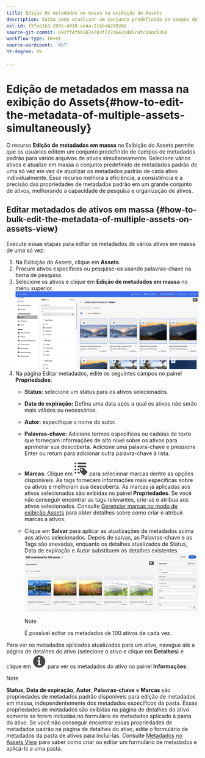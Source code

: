 ```yaml
---
title: Edição de metadados em massa na exibição do Assets
description: Saiba como atualizar um conjunto predefinido de campos de metadados padrão para vários ativos disponíveis na Exibição do Assets simultaneamente.
exl-id: f5fee1b3-2855-4010-ae4a-216beb20920d
source-git-commit: 692ff4fbb5b7e703f727d6e20d87c4fc0abdb350
workflow-type: tm+mt
source-wordcount: '457'
ht-degree: 0%

---
```


# Edição de metadados em massa na exibição do Assets{#how-to-edit-the-metadata-of-multiple-assets-simultaneously}

O recurso **Edição de metadados em massa** na Exibição do Assets permite que os usuários editem um conjunto predefinido de campos de metadados padrão para vários arquivos de ativos simultaneamente. Selecione vários ativos e atualize em massa o conjunto predefinido de metadados padrão de uma só vez em vez de atualizar os metadados padrão de cada ativo individualmente. Esse recurso melhora a eficiência, a consistência e a precisão das propriedades de metadados padrão em um grande conjunto de ativos, melhorando a capacidade de pesquisa e organização de ativos.

## Editar metadados de ativos em massa {#how-to-bulk-edit-the-metadata-of-multiple-assets-on-assets-view}

Execute essas etapas para editar os metadados de vários ativos em massa de uma só vez:

1. Na Exibição do Assets, clique em **Assets**.
1. Procure ativos específicos ou pesquise-os usando palavras-chave na barra de pesquisa.
1. Selecione os ativos e clique em **Edição de metadados em massa** no menu superior.
   ![editar metadados em massa](/help/assets/assets/bulk-metadata-edit1.png)
1. Na página Editar metadados, edite os seguintes campos no painel **Propriedades**:
   * **Status:** selecione um status para os ativos selecionados.
   * **Data de expiração:** Defina uma data após a qual os ativos não serão mais válidos ou necessários.
   * **Autor:** especifique o nome do autor.
   * **Palavras-chave:** Adicione termos específicos ou cadeias de texto que forneçam informações de alto nível sobre os ativos para aprimorar sua descoberta. Adicione uma palavra-chave e pressione Enter ou return para adicionar outra palavra-chave à lista.
   * **Marcas:** Clique em ![ícone de marcas](/help/assets/assets/tags-icon.svg) para selecionar marcas dentre as opções disponíveis. As tags fornecem informações mais específicas sobre os ativos e melhoram sua descoberta. As marcas já aplicadas aos ativos selecionados são exibidas no painel **Propriedades**. Se você não conseguir encontrar as tags relevantes, crie-as e atribua aos ativos selecionados. Consulte [Gerenciar marcas no modo de exibição Assets](/help/assets/tagging-management-assets-view.md) para obter detalhes sobre como criar e atribuir marcas a ativos.
   * Clique em **Salvar** para aplicar as atualizações de metadados acima aos ativos selecionados. Depois de salvas, as Palavras-chave e as Tags são anexadas, enquanto os detalhes atualizados de Status, Data de expiração e Autor substituem os detalhes existentes.
     ![save-bulk-metadata-edit-properties](/help/assets/assets/save-bulk-metadata-edit-properties2.png)

     >[!NOTE]
     >
     >É possível editar os metadados de 100 ativos de cada vez.

Para ver os metadados aplicados atualizados para um ativo, navegue até a página de detalhes do ativo (selecione o ativo e clique em **Detalhes**) e clique em ![](/help/assets/assets/info-icon-solid-black.svg) para ver os metadados do ativo no painel **Informações**.

>[!NOTE]
>
>**Status**, **Data de expiração**, **Autor**, **Palavras-chave** e **Marcas** são propriedades de metadados padrão disponíveis para edição de metadados em massa, independentemente dos metadados específicos da pasta. Essas propriedades de metadados são exibidas na página de detalhes do ativo somente se forem incluídas no formulário de metadados aplicado à pasta do ativo. Se você não conseguir encontrar essas propriedades de metadados padrão na página de detalhes do ativo, edite o formulário de metadados da pasta de ativos para incluí-las. Consulte [Metadados no Assets View](/help/assets/metadata-assets-view.md) para saber como criar ou editar um formulário de metadados e aplicá-lo a uma pasta.
